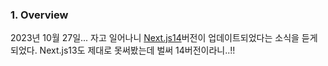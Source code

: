 ### 1. Overview

2023년 10월 27일... 자고 일어나니 [Next.js14](https://nextjs.org/blog/next-14#nextjs-learn-course)버전이 업데이트되었다는 소식을 듣게 되었다. Next.js13도 제대로 못써봤는데 벌써 14버전이라니..!!

